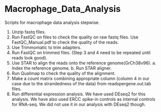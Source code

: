 # Macrophage_Data_Analysis

Scripts for macrophage data analysis stepwise. 

1. Unzip fastq files.
2. Run FastQC on files to check the quality on raw fastq files. Use FastQC_Manual.pdf to check the quality of the reads. 
3. Use Trimmomatic to trim adapters.
4. Run FastQC on trimmed files. (Step 3 and 4 need to be repeated until reads look good). 
5. Use STAR to align the reads onto the reference genome(GrCh38v96). 
  a. Index the reference genome. 
  b. Run STAR aligner.
6. Run Qualimap to check the quality of the alignment.
7. Make a count matrix combining appropriate column (column 4 in our case due to the strandedness of the data) from readspergene.out.tab files. 
8. Run differential expression analysis. We have used DEseq2 for this analysis. We have also used ERCC spike-in controls as internal controls for RNA-seq. We did not use it in our analysis with DEseq2 though. 
